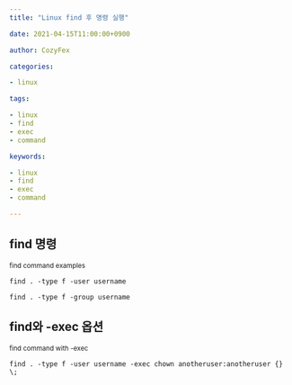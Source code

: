 ```yaml
---
title: "Linux find 후 명령 실행"

date: 2021-04-15T11:00:00+0900

author: CozyFex

categories:

- linux

tags:

- linux
- find
- exec
- command

keywords:

- linux
- find
- exec
- command

---
```


## find 명령

<sub>find command examples</sub>

```shell
find . -type f -user username

find . -type f -group username
```

## find와 -exec 옵션

<sub>find command with -exec</sub>

```shell
find . -type f -user username -exec chown anotheruser:anotheruser {} \;
```


